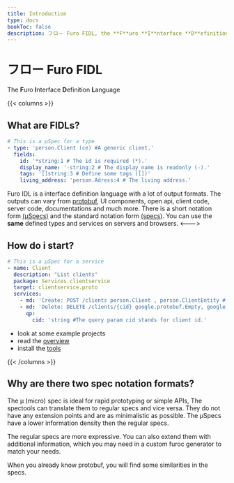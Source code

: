 ```yaml
---
title: Introduction
type: docs
bookToc: false
description: フロー Furo FIDL, the **F**uro **I**nterface **D**efinition **L**anguage 
---
```


# フロー Furo FIDL
The **F**uro **I**nterface **D**efinition **L**anguage

{{< columns >}}
## What are FIDLs?
```yaml
# This is a µSpec for a type
- type: 'person.Client (ce) #A generic client.'
  fields:
    id: '*string:1 # The id is required (*).'
    display_name: '-string:2 # The display_name is readonly (-).'
    tags: '[]string:3 # Define some tags ([])'
    living_address: 'person.Adress:4 # The living address.'

```

Furo IDL is a interface definition language with a lot of output formats. 
The outputs can vary from [protobuf](https://developers.google.com/protocol-buffers), UI components, open api, client code, server code, 
documentations and much more. 
There is a short notation form [(µSpecs)](/docs/µSpecs/) and the standard notation form [(specs)](/docs/specs/). You can use the **same** defined types and services on servers and browsers.
<--->

## How do i start?
```yaml
# This is a µSpec for a service
- name: Client
  description: "List clients"
  package: Services.clientservice
  target: clientservice.proto
  services:
    - md: 'Create: POST /clients person.Client , person.ClientEntity # Add a new client.'      
    - md: 'Delete: DELETE /clients/{cid} google.protobuf.Empty, google.protobuf.Empty # Delete a client'
      qp:
        cid: 'string #The query param cid stands for client id.'
```
- look at some example projects
- read the [overview]()
- install the [tools]()

{{< /columns >}}


## Why are there two spec notation formats?
The µ (micro) spec is ideal for rapid prototyping or simple APIs, The spectools can translate them to regular
specs and vice versa. They do not have any extension points and are as minimalistic as possible. The µSpecs have a lower information density then the regular specs.

The regular specs are more expressive. You can also extend them with additional information, which you may need in a custom furoc generator to match your needs. 
 
When you already know protobuf, you will find some similarities in the specs.


